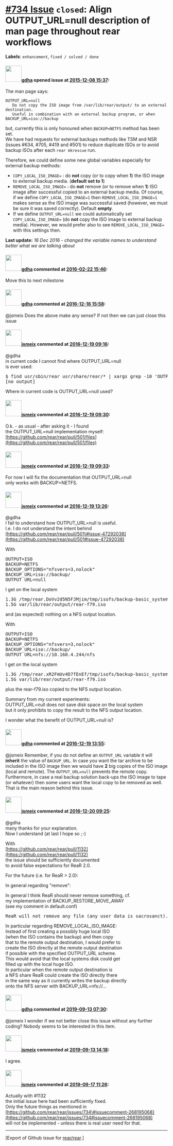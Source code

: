 [\#734 Issue](https://github.com/rear/rear/issues/734) `closed`: Align OUTPUT\_URL=null description of man page throughout rear workflows
=========================================================================================================================================

**Labels**: `enhancement`, `fixed / solved / done`

#### <img src="https://avatars.githubusercontent.com/u/888633?u=cdaeb31efcc0048d3619651aa18dd4b76e636b21&v=4" width="50">[gdha](https://github.com/gdha) opened issue at [2015-12-08 15:37](https://github.com/rear/rear/issues/734):

The man page says:

    OUTPUT_URL=null
       Do not copy the ISO image from /var/lib/rear/output/ to an external destination.
       Useful in combination with an external backup program, or when BACKUP_URL=iso://backup

but, currently this is only honoured when `BACKUP=NETFS` method has been
set.  
We have had requests for external backups methods like TSM and NSR
(issues \#634, \#705, \#419 and \#501) to reduce duplicate ISOs or to
avoid backup ISOs after each `rear mkrescue` run.

Therefore, we could define some new global variables especially for
external backup methods:

-   `COPY_LOCAL_ISO_IMAGE=` : do **not** copy (or to copy when **1**)
    the ISO image to external backup media. (**default set to 1**)
-   `REMOVE_LOCAL_ISO_IMAGE=` : do **not** remove (or to remove when
    **1**) ISO image after successful copied to an external backup
    media. Of course, if we define `COPY_LOCAL_ISO_IMAGE=1` then
    `REMOVE_LOCAL_ISO_IMAGE=1` makes sense as the ISO image was
    successful saved (however, we must be sure it was saved correctly).
    Default **empty**.
-   If we define `OUTPUT_URL=null` we could automatically set
    `COPY_LOCAL_ISO_IMAGE=` (do **not** copy the ISO image to external
    backup media). However, we would prefer also to see
    `REMOVE_LOCAL_ISO_IMAGE=` with this settings then.

**Last update:** *16 Dec 2016 - changed the variable names to understand
better what we are talking about*

#### <img src="https://avatars.githubusercontent.com/u/888633?u=cdaeb31efcc0048d3619651aa18dd4b76e636b21&v=4" width="50">[gdha](https://github.com/gdha) commented at [2016-02-22 15:46](https://github.com/rear/rear/issues/734#issuecomment-187238194):

Move this to next milestone

#### <img src="https://avatars.githubusercontent.com/u/888633?u=cdaeb31efcc0048d3619651aa18dd4b76e636b21&v=4" width="50">[gdha](https://github.com/gdha) commented at [2016-12-16 15:58](https://github.com/rear/rear/issues/734#issuecomment-267625982):

@jsmeix Does the above make any sense? If not then we can just close
this issue

#### <img src="https://avatars.githubusercontent.com/u/1788608?u=925fc54e2ce01551392622446ece427f51e2f0ce&v=4" width="50">[jsmeix](https://github.com/jsmeix) commented at [2016-12-19 09:16](https://github.com/rear/rear/issues/734#issuecomment-267916670):

@gdha  
in current code I cannot find where OUTPUT\_URL=null  
is ever used:

<pre>
$ find usr/sbin/rear usr/share/rear/* | xargs grep -10 'OUTPUT_URL' | grep 'null'
[no output]
</pre>

Where in current code is OUTPUT\_URL=null used?

#### <img src="https://avatars.githubusercontent.com/u/1788608?u=925fc54e2ce01551392622446ece427f51e2f0ce&v=4" width="50">[jsmeix](https://github.com/jsmeix) commented at [2016-12-19 09:30](https://github.com/rear/rear/issues/734#issuecomment-267919419):

O.k. - as usual - after asking it - I found  
the OUTPUT\_URL=null implementation myself:  
[https://github.com/rear/rear/pull/501/files](https://github.com/rear/rear/pull/501/files)

#### <img src="https://avatars.githubusercontent.com/u/1788608?u=925fc54e2ce01551392622446ece427f51e2f0ce&v=4" width="50">[jsmeix](https://github.com/jsmeix) commented at [2016-12-19 09:33](https://github.com/rear/rear/issues/734#issuecomment-267920098):

For now I will fix the documentation that OUTPUT\_URL=null  
only works with BACKUP=NETFS.

#### <img src="https://avatars.githubusercontent.com/u/1788608?u=925fc54e2ce01551392622446ece427f51e2f0ce&v=4" width="50">[jsmeix](https://github.com/jsmeix) commented at [2016-12-19 13:26](https://github.com/rear/rear/issues/734#issuecomment-267963385):

@gdha  
I fail to understand how OUTPUT\_URL=null is useful.  
I.e. I do not understand the intent behind  
[https://github.com/rear/rear/pull/501\#issue-47292038](https://github.com/rear/rear/pull/501#issue-47292038)

With

<pre>
OUTPUT=ISO
BACKUP=NETFS
BACKUP_OPTIONS="nfsvers=3,nolock"
BACKUP_URL=iso://backup/
OUTPUT_URL=null
</pre>

I get on the local system

<pre>
1.3G /tmp/rear.DoVv2d5N5FJMjim/tmp/isofs/backup-basic_system.tar.gz
1.5G var/lib/rear/output/rear-f79.iso
</pre>

and (as expected) nothing on a NFS output location.

With

<pre>
OUTPUT=ISO
BACKUP=NETFS
BACKUP_OPTIONS="nfsvers=3,nolock"
BACKUP_URL=iso://backup/
OUTPUT_URL=nfs://10.160.4.244/nfs
</pre>

I get on the local system

<pre>
1.3G /tmp/rear.xR2FmUv4D7fEnEf/tmp/isofs/backup-basic_system.tar.gz
1.5G var/lib/rear/output/rear-f79.iso
</pre>

plus the rear-f79.iso copied to the NFS output location.

Summary from my current experiments:  
OUTPUT\_URL=null does not save disk space on the local system  
but it only prohibits to copy the result to the NFS output location.

I wonder what the benefit of OUTPUT\_URL=null is?

#### <img src="https://avatars.githubusercontent.com/u/888633?u=cdaeb31efcc0048d3619651aa18dd4b76e636b21&v=4" width="50">[gdha](https://github.com/gdha) commented at [2016-12-19 13:55](https://github.com/rear/rear/issues/734#issuecomment-267969461):

@jsmeix Remember, if you do not define an `OUTPUT_URL` variable it will
**inherit** the value of `BACKUP_URL`. In case you want the tar archive
to be included in the ISO image then we would have **2** big copies of
the ISO image (local and remote). The `OUTPUT_URL=null` prevents the
remote copy.  
Furthermore, in case a real backup solution back-ups the ISO image to
tape (or whatever) then some users want the local copy to be removed as
well.  
That is the main reason behind this issue.

#### <img src="https://avatars.githubusercontent.com/u/1788608?u=925fc54e2ce01551392622446ece427f51e2f0ce&v=4" width="50">[jsmeix](https://github.com/jsmeix) commented at [2016-12-20 09:25](https://github.com/rear/rear/issues/734#issuecomment-268195068):

@gdha  
many thanks for your explanation.  
Now I understand (at last I hope so ;-)

With  
[https://github.com/rear/rear/pull/1132](https://github.com/rear/rear/pull/1132)  
the issue should be sufficiently documented  
to avoid false expectations for ReaR 2.0.

For the future (i.e. for ReaR &gt; 2.0):

In general regarding "remove":

In general I think ReaR should never remove something, cf.  
my implementation of BACKUP\_RESTORE\_MOVE\_AWAY  
(see my comment in default.conf)

<pre>
ReaR will not remove any file (any user data is sacrosanct).
</pre>

In particular regarding REMOVE\_LOCAL\_ISO\_IMAGE:  
Instead of first creating a possibly huge local ISO  
(when the ISO contains the backup) and then copy  
that to the remote output destination, I would prefer to  
create the ISO directly at the remote output destination  
if possible with the specified OUTPUT\_URL scheme.  
This would avoid that the local systems disk could get  
filled up with the local huge ISO.  
In particular when the remote output destination is  
a NFS share ReaR could create the ISO directly there  
in the same way as it currently writes the backup directly  
onto the NFS server with BACKUP\_URL=nfs://...

#### <img src="https://avatars.githubusercontent.com/u/888633?u=cdaeb31efcc0048d3619651aa18dd4b76e636b21&v=4" width="50">[gdha](https://github.com/gdha) commented at [2019-09-13 07:30](https://github.com/rear/rear/issues/734#issuecomment-531131597):

@jsmeix I wonder if we not better close this issue without any further
coding? Nobody seems to be interested in this item.

#### <img src="https://avatars.githubusercontent.com/u/1788608?u=925fc54e2ce01551392622446ece427f51e2f0ce&v=4" width="50">[jsmeix](https://github.com/jsmeix) commented at [2019-09-13 14:18](https://github.com/rear/rear/issues/734#issuecomment-531255167):

I agree.

#### <img src="https://avatars.githubusercontent.com/u/1788608?u=925fc54e2ce01551392622446ece427f51e2f0ce&v=4" width="50">[jsmeix](https://github.com/jsmeix) commented at [2019-09-17 11:26](https://github.com/rear/rear/issues/734#issuecomment-532179374):

Actually with \#1132  
the initial issue here had been sufficiently fixed.  
Only the future things as mentioned in  
[https://github.com/rear/rear/issues/734\#issuecomment-268195068](https://github.com/rear/rear/issues/734#issuecomment-268195068)  
will not be implemented - unless there is real user need for that.

------------------------------------------------------------------------

\[Export of Github issue for
[rear/rear](https://github.com/rear/rear).\]
